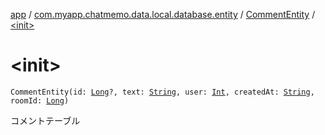 [app](../../index.md) / [com.myapp.chatmemo.data.local.database.entity](../index.md) / [CommentEntity](index.md) / [&lt;init&gt;](./-init-.md)

# &lt;init&gt;

`CommentEntity(id: `[`Long`](https://kotlinlang.org/api/latest/jvm/stdlib/kotlin/-long/index.html)`?, text: `[`String`](https://kotlinlang.org/api/latest/jvm/stdlib/kotlin/-string/index.html)`, user: `[`Int`](https://kotlinlang.org/api/latest/jvm/stdlib/kotlin/-int/index.html)`, createdAt: `[`String`](https://kotlinlang.org/api/latest/jvm/stdlib/kotlin/-string/index.html)`, roomId: `[`Long`](https://kotlinlang.org/api/latest/jvm/stdlib/kotlin/-long/index.html)`)`

コメントテーブル

